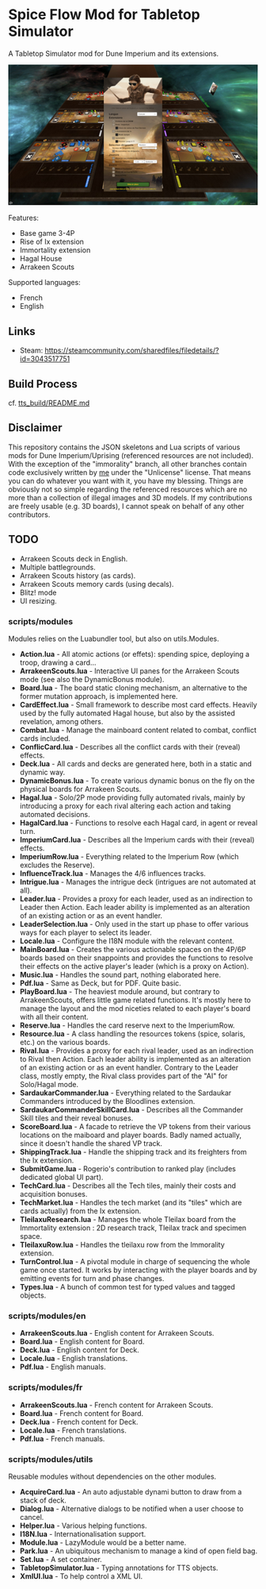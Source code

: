 # Spice Flow Mod for Tabletop Simulator

A Tabletop Simulator mod for Dune Imperium and its extensions.

![Capture](captures/capture-1.jpg)

Features:

- Base game 3-4P
- Rise of Ix extension
- Immortality extension
- Hagal House
- Arrakeen Scouts

Supported languages:

- French
- English

## Links

- Steam: https://steamcommunity.com/sharedfiles/filedetails/?id=3043517751

## Build Process

cf. [tts_build/README.md](tts_build/README.md)

## Disclaimer

This repository contains the JSON skeletons and Lua scripts of various mods for Dune Imperium/Uprising (referenced resources are not included). With the exception of the "immorality" branch, all other branches contain code exclusively written by [me](https://steamcommunity.com/profiles/76561197978597744/myworkshopfiles/?appid=286160) under the "Unlicense" license. That means you can do whatever you want with it, you have my blessing. Things are obviously not so simple regarding the referenced resources which are no more than a collection of illegal images and 3D models. If my contributions are freely usable (e.g. 3D boards), I cannot speak on behalf of any other contributors.

## TODO

- Arrakeen Scouts deck in English.
- Multiple battlegrounds.
- Arrakeen Scouts history (as cards).
- Arrakeen Scouts memory cards (using decals).
- Blitz! mode
- UI resizing.

### scripts/modules

Modules relies on the Luabundler tool, but also on utils.Modules.

- __Action.lua__ - All atomic actions (or effets): spending spice, deploying a troop, drawing a card...
- __ArrakeenScouts.lua__ - Interactive UI panes for the Arrakeen Scouts mode (see also the DynamicBonus module).
- __Board.lua__ - The board static cloning mechanism, an alternative to the former mutation approach, is implemented here.
- __CardEffect.lua__ - Small framework to describe most card effects. Heavily used by the fully automated Hagal house, but also by the assisted revelation, among others.
- __Combat.lua__ - Manage the mainboard content related to combat, conflict cards included.
- __ConflicCard.lua__ - Describes all the conflict cards with their (reveal) effects.
- __Deck.lua__ - All cards and decks are generated here, both in a static and dynamic way.
- __DynamicBonus.lua__ - To create various dynamic bonus on the fly on the physical boards for Arrakeen Scouts.
- __Hagal.lua__ - Solo/2P mode providing fully automated rivals, mainly by introducing a proxy for each rival altering each action and taking automated decisions.
- __HagalCard.lua__ - Functions to resolve each Hagal card, in agent or reveal turn.
- __ImperiumCard.lua__ - Describes all the Imperium cards with their (reveal) effects.
- __ImperiumRow.lua__ - Everything related to the Imperium Row (which excludes the Reserve).
- __InfluenceTrack.lua__ - Manages the 4/6 influences tracks.
- __Intrigue.lua__ - Manages the intrigue deck (intrigues are not automated at all).
- __Leader.lua__ - Provides a proxy for each leader, used as an indirection to Leader then Action. Each leader ability is implemented as an alteration of an existing action or as an event handler.
- __LeaderSelection.lua__ - Only used in the start up phase to offer various ways for each player to select its leader.
- __Locale.lua__ - Configure the I18N module with the relevant content.
- __MainBoard.lua__ - Creates the various actionable spaces on the 4P/6P boards based on their snappoints and provides the functions to resolve their effects on the active player's leader (which is a proxy on Action).
- __Music.lua__ - Handles the sound part, nothing elaborated here.
- __Pdf.lua__ - Same as Deck, but for PDF. Quite basic.
- __PlayBoard.lua__ - The heaviest module around, but contrary to ArrakeenScouts, offers little game related functions. It's mostly here to manage the layout and the mod niceties related to each player's board with all their content.
- __Reserve.lua__ - Handles the card reserve next to the ImperiumRow.
- __Resource.lua__ - A class handling the resources tokens (spice, solaris, etc.) on the various boards.
- __Rival.lua__ - Provides a proxy for each rival leader, used as an indirection to Rival then Action. Each leader ability is implemented as an alteration of an existing action or as an event handler. Contrary to the Leader class, mostly empty, the Rival class provides part of the "AI" for Solo/Hagal mode.
- __SardaukarCommander.lua__ - Everything related to the Sardaukar Commanders introduced by the Bloodlines extension.
- __SardaukarCommanderSkillCard.lua__ - Describes all the Commander Skill tiles and their reveal bonuses.
- __ScoreBoard.lua__ - A facade to retrieve the VP tokens from their various locations on the maiboard and player boards. Badly named actually, since it doesn't handle the shared VP track.
- __ShippingTrack.lua__ - Handle the shipping track and its freighters from the Ix extension.
- __SubmitGame.lua__ - Rogerio's contribution to ranked play (includes dedicated global UI part).
- __TechCard.lua__ - Describes all the Tech tiles, mainly their costs and acquisition bonuses.
- __TechMarket.lua__ - Handles the tech market (and its "tiles" which are cards actually) from the Ix extension.
- __TleilaxuResearch.lua__ - Manages the whole Tleilax board from the Immortality extension : 2D research track, Tleilax track and specimen space.
- __TleilaxuRow.lua__ - Handles the tleilaxu row from the Immorality extension.
- __TurnControl.lua__ - A pivotal module in charge of sequencing the whole game once started. It works by interacting with the player boards and by emitting events for turn and phase changes.
- __Types.lua__ - A bunch of common test for typed values and tagged objects.

### scripts/modules/en

- __ArrakeenScouts.lua__ - English content for Arrakeen Scouts.
- __Board.lua__ - English content for Board.
- __Deck.lua__ - English content for Deck.
- __Locale.lua__ - English translations.
- __Pdf.lua__ - English manuals.

### scripts/modules/fr

- __ArrakeenScouts.lua__ - French content for Arrakeen Scouts.
- __Board.lua__ - French content for Board.
- __Deck.lua__ - French content for Deck.
- __Locale.lua__ - French translations.
- __Pdf.lua__ - French manuals.

### scripts/modules/utils

Reusable modules without dependencies on the other modules.

- __AcquireCard.lua__ - An auto adjustable dynami button to draw from a stack of deck.
- __Dialog.lua__ - Alternative dialogs to be notified when a user choose to cancel.
- __Helper.lua__ - Various helping functions.
- __I18N.lua__ - Internationalisation support.
- __Module.lua__ - LazyModule would be a better name.
- __Park.lua__ - An ubiquitous mechanism to manage a kind of open field bag.
- __Set.lua__ - A set container.
- __TabletopSimulator.lua__ - Typing annotations for TTS objects.
- __XmlUI.lua__ - To help control a XML UI.